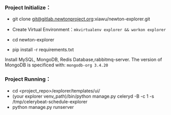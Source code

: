 ### Project Initialize： ###
  
 - git clone git@gitlab.newtonproject.org:xiawu/newton-explorer.git

 - Create Virtual Environment：`mkvirtualenv explorer && workon explorer  `

 - cd newton-explorer

 - pip install -r requirements.txt

Install MySQL, MongoDB, Redis Database,rabbitmq-server. The version of MongoDB is specificed with: `mongodb-org 3.4.20`

### Project Running： ###
 - cd <project_repo>/explorer/templates/ui/
 - (your explorer venv_path)/bin/python manage.py celeryd -B -c 1 -s /tmp/celerybeat-schedule-explorer
 - python manage.py runserver
